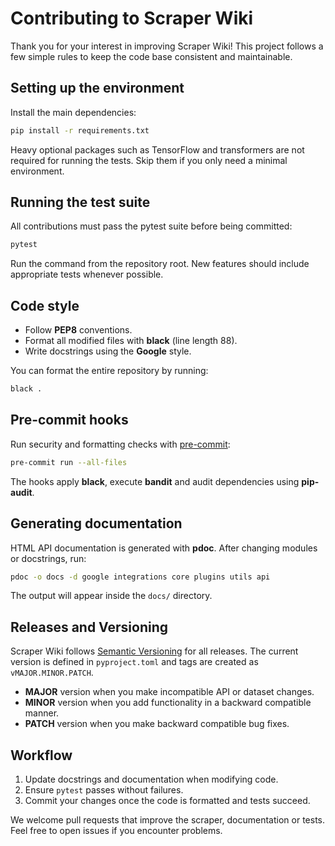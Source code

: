# Contributing to Scraper Wiki

Thank you for your interest in improving Scraper Wiki! This project follows a few simple rules to keep the code base consistent and maintainable.

## Setting up the environment

Install the main dependencies:

```bash
pip install -r requirements.txt
```

Heavy optional packages such as TensorFlow and transformers are not required for running the tests. Skip them if you only need a minimal environment.

## Running the test suite

All contributions must pass the pytest suite before being committed:

```bash
pytest
```

Run the command from the repository root. New features should include appropriate tests whenever possible.

## Code style

- Follow **PEP8** conventions.
- Format all modified files with **black** (line length 88).
- Write docstrings using the **Google** style.

You can format the entire repository by running:

```bash
black .
```

## Pre-commit hooks

Run security and formatting checks with [pre-commit](https://pre-commit.com):

```bash
pre-commit run --all-files
```

The hooks apply **black**, execute **bandit** and audit dependencies using
**pip-audit**.

## Generating documentation

HTML API documentation is generated with **pdoc**. After changing modules or docstrings, run:

```bash
pdoc -o docs -d google integrations core plugins utils api
```

The output will appear inside the `docs/` directory.

## Releases and Versioning

Scraper Wiki follows [Semantic Versioning](https://semver.org/) for all
releases. The current version is defined in `pyproject.toml` and tags are
created as `vMAJOR.MINOR.PATCH`.

- **MAJOR** version when you make incompatible API or dataset changes.
- **MINOR** version when you add functionality in a backward compatible manner.
- **PATCH** version when you make backward compatible bug fixes.


## Workflow

1. Update docstrings and documentation when modifying code.
2. Ensure `pytest` passes without failures.
3. Commit your changes once the code is formatted and tests succeed.

We welcome pull requests that improve the scraper, documentation or tests. Feel free to open issues if you encounter problems.
